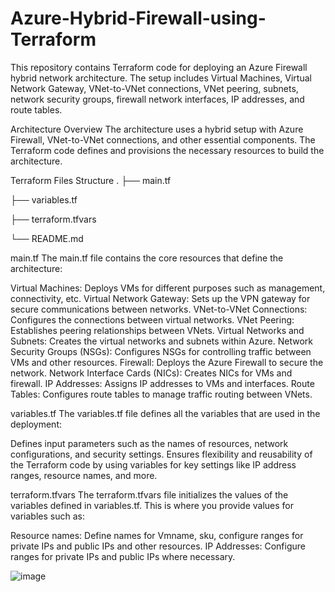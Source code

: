 # Azure-Hybrid-Firewall-using-Terraform
This repository contains Terraform code for deploying an Azure Firewall hybrid network architecture. The setup includes Virtual Machines, Virtual Network Gateway, VNet-to-VNet connections, VNet peering, subnets, network security groups, firewall network interfaces, IP addresses, and route tables.

Architecture Overview
The architecture uses a hybrid setup with Azure Firewall, VNet-to-VNet connections, and other essential components. 
The Terraform code defines and provisions the necessary resources to build the architecture.

Terraform Files Structure
.
├── main.tf

├── variables.tf

├── terraform.tfvars

└── README.md

main.tf
The main.tf file contains the core resources that define the architecture:

Virtual Machines: Deploys VMs for different purposes such as management, connectivity, etc.
Virtual Network Gateway: Sets up the VPN gateway for secure communications between networks.
VNet-to-VNet Connections: Configures the connections between virtual networks.
VNet Peering: Establishes peering relationships between VNets.
Virtual Networks and Subnets: Creates the virtual networks and subnets within Azure.
Network Security Groups (NSGs): Configures NSGs for controlling traffic between VMs and other resources.
Firewall: Deploys the Azure Firewall to secure the network.
Network Interface Cards (NICs): Creates NICs for VMs and firewall.
IP Addresses: Assigns IP addresses to VMs and interfaces.
Route Tables: Configures route tables to manage traffic routing between VNets.

variables.tf
The variables.tf file defines all the variables that are used in the deployment:

Defines input parameters such as the names of resources, network configurations, and security settings.
Ensures flexibility and reusability of the Terraform code by using variables for key settings like IP address ranges, resource names, and more.

terraform.tfvars
The terraform.tfvars file initializes the values of the variables defined in variables.tf. This is where you provide values for variables such as:

Resource names: Define names for Vmname, sku, configure ranges for private IPs and public IPs and other resources.
IP Addresses: Configure ranges for private IPs and public IPs where necessary.


![image](https://github.com/user-attachments/assets/9b4fe695-b554-4c7a-afef-e1f3737b956f)


